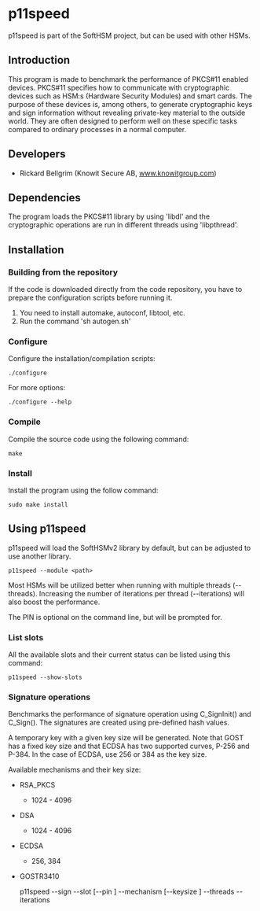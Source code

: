 # p11speed

p11speed is part of the SoftHSM project, but can be used with other HSMs.

## Introduction

This program is made to benchmark the performance of PKCS#11 enabled devices.
PKCS#11 specifies how to communicate with cryptographic devices such as
HSM:s (Hardware Security Modules) and smart cards. The purpose of these devices
is, among others, to generate cryptographic keys and sign information without
revealing private-key material to the outside world. They are often designed to
perform well on these specific tasks compared to ordinary processes in a normal
computer.

## Developers

- Rickard Bellgrim (Knowit Secure AB, www.knowitgroup.com)

## Dependencies

The program loads the PKCS#11 library by using 'libdl' and the cryptographic
operations are run in different threads using 'libpthread'.

## Installation

### Building from the repository

If the code is downloaded directly from the code repository, you have to
prepare the configuration scripts before running it.

1. You need to install automake, autoconf, libtool, etc.
2. Run the command 'sh autogen.sh'

### Configure

Configure the installation/compilation scripts:

	./configure

For more options:

	./configure --help

### Compile

Compile the source code using the following command:

	make

### Install

Install the program using the follow command:

	sudo make install

## Using p11speed

p11speed will load the SoftHSMv2 library by default,
but can be adjusted to use another library.

	p11speed --module <path>

Most HSMs will be utilized better when running with multiple threads (--threads).
Increasing the number of iterations per thread (--iterations) will also boost the
performance.

The PIN is optional on the command line, but will be prompted for.

### List slots

All the available slots and their current status can be listed using this command:

	p11speed --show-slots

### Signature operations

Benchmarks the performance of signature operation using C_SignInit() and
C_Sign(). The signatures are created using pre-defined hash values.

A temporary key with a given key size will be generated. Note that GOST has a
fixed key size and that ECDSA has two supported curves, P-256 and P-384. In the
case of ECDSA, use 256 or 384 as the key size.

Available mechanisms and their key size:
- RSA_PKCS
    * 1024 - 4096
- DSA
    * 1024 - 4096
- ECDSA
    * 256, 384
- GOSTR3410

	p11speed --sign --slot <number> [--pin <PIN>] --mechanism <name>
		[--keysize <bits>] --threads <number> --iterations <number>
